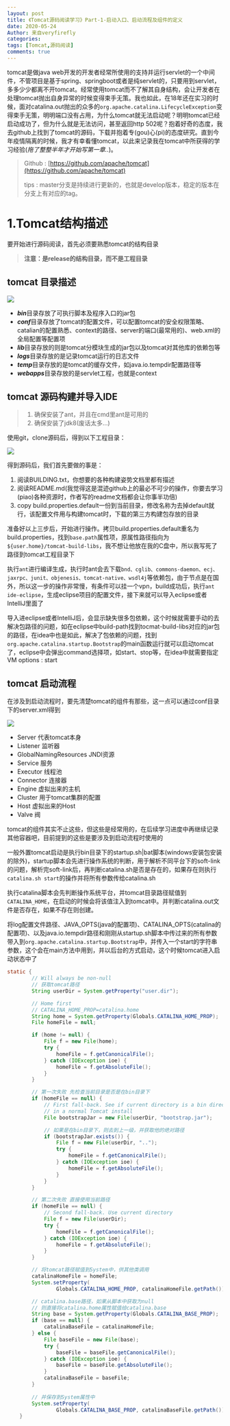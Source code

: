 ```yaml
---
layout: post
title: 《Tomcat源码阅读学习》Part-1-启动入口、启动流程及组件的定义
date: 2020-05-24
Author: 来自veryfirefly
categories: 
tags: [Tomcat,源码阅读]
comments: true
---
```



tomcat是做java web开发的开发者经常所使用的支持并运行servlet的一个中间件，不管项目是基于spring、springboot或者是纯servlet的，只要用到servlet，多多少少都离不开tomcat。经常使用tomcat而不了解其自身结构，会让开发者在处理tomcat抛出自身异常的时候变得束手无策。我也如此，在18年还在实习的时候，面对catalina.out抛出的众多的`org.apache.catalina.LifecycleException`变得束手无策，明明端口没有占用，为什么tomcat就无法启动呢？明明tomcat已经启动成功了，但为什么就是无法访问，甚至返回http 502呢？抱着好奇的态度，我去github上找到了tomcat的源码，下载并抱着专(gou)心(pi)的态度研究。直到今年疫情隔离的时候，我才有幸看懂tomcat，以此来记录我在tomcat中所获得的学习经验(*拖了整整半年才开始写第一章..*)。

> Github : [https://github.com/apache/tomcat](https://github.com/apache/tomcat)
>
> tips : master分支是持续进行更新的，也就是develop版本，稳定的版本在分支上有对应的tag。

# 1.Tomcat结构描述

要开始进行源码阅读，首先必须要熟悉tomcat的结构目录

> **注意：是release的结构目录，而不是工程目录**

## tomcat 目录描述

![](../images/tomcat/tomcat-directory.png)

- ***bin***目录存放了可执行脚本及程序入口的jar包
- ***conf***目录存放了tomcat的配置文件，可以配置tomcat的安全权限策略、catalian的配置熟悉、context的路径、server的端口(最常用的)、web.xml的全局配置等配置项
- ***lib***目录存放的则是tomcat分模块生成的jar包以及tomcat对其他库的依赖包等
- ***logs***目录存放的是记录tomcat运行的日志文件
- ***temp***目录存放的是tomcat的缓存文件，如java.io.tempdir配置路径等
- ***webapps***目录存放的是servlet工程，也就是context

## tomcat 源码构建并导入IDE

> 1. 确保安装了ant，并且在cmd里ant是可用的
> 2. 确保安装了jdk8(废话太多...)

使用git，clone源码后，得到以下工程目录：

![](../images/tomcat/tomcat-source-directory.png)

得到源码后，我们首先要做的事是：

1. 阅读BUILDING.txt，你想要的各种构建姿势文档里都有描述
2. 阅读README.md(我觉得这是混迹github上的最必不可少的操作，你要去学习(piao)各种资源时，作者写的readme文档都会让你事半功倍)
3. copy build.properties.default一份到当前目录，修改名称为去掉default就行，该配置文件用与构建tomcat时，下载的第三方构建包存放的目录

准备好以上三步后，开始进行操作。拷贝build.properties.default重名为build.properties，找到`base.path`属性项，原属性路径指向为`${user.home}/tomcat-build-libs`，我不想让他放在我的C盘中，所以我写死了路径到tomcat工程目录下

执行`ant`进行编译生成，执行时ant会去下载`bnd、cglib、commons-daemon、ecj、jaxrpc、junit、objenesis、tomcat-native、wsdl4j`等依赖包，由于节点是在国外，所以这一步的操作非常慢，有条件可以挂一个vpn，build成功后，执行`ant ide-eclipse`，生成eclipse项目的配置文件，接下来就可以导入eclipse或者IntelliJ里面了

导入进eclipse或者IntelliJ后，会显示缺失很多包依赖，这个时候就需要手动的去解决包路径的问题，如在eclipse中build-path找到tocmat-build-libs对应的jar包的路径，在idea中也是如此，解决了包依赖的问题，找到`org.apache.catalina.startup.Bootstrap`的main函数运行就可以启动tomcat了，eclipse中会弹出command选择项，如start、stop等，在idea中就需要指定VM options : start

## tomcat 启动流程

在涉及到启动流程时，要先清楚tomcat的组件有那些，这一点可以通过conf目录下的server.xml得到

![](../images/tomcat/tomcat-component-server-conf.png)

- Server 代表tomcat本身
- Listener 监听器
- GlobalNamingResources JNDI资源
- Service 服务
- Executor 线程池
- Connector 连接器
- Engine 虚拟出来的主机
- Cluster 用于tomcat集群的配置
- Host 虚拟出来的Host
- Valve 阀

tomcat的组件其实不止这些，但这些是经常用的，在后续学习进度中再继续记录其他容器吧，目前提到的这些是要涉及到启动流程时使用的

一般外置tomcat启动是执行bin目录下的startup.sh|bat脚本(windows安装包安装的除外)，startup脚本会先进行操作系统的判断，用于解析不同平台下的soft-link的问题，解析完soft-link后，再判断catalina.sh是否是存在的，如果存在则执行`catalina.sh start`的操作并将所有参数传给catalina.sh

执行catalina脚本会先判断操作系统平台，并tomcat目录路径赋值到`CATALINA_HOME`，在启动的时候会将该值注入到tomcat中。并判断catalina.out文件是否存在，如果不存在则创建。

将log配置文件路径、JAVA_OPTS(java的配置项)、CATALINA_OPTS(catalina的配置项)、以及java.io.tempdir路径和刚刚从startup.sh脚本中传过来的所有参数带入到`org.apache.catalina.startup.Bootstrap`中，并传入一个start的字符串参数，这个会在main方法中用到，并以后台的方式启动，这个时候tomcat进入启动状态中了

```java
static {
        // Will always be non-null
        // 获取tomcat路径
        String userDir = System.getProperty("user.dir");

        // Home first
        // CATALINA_HOME_PROP=catalina.home
        String home = System.getProperty(Globals.CATALINA_HOME_PROP);
        File homeFile = null;

        if (home != null) {
            File f = new File(home);
            try {
                homeFile = f.getCanonicalFile();
            } catch (IOException ioe) {
                homeFile = f.getAbsoluteFile();
            }
        }

        // 第一次失败 先检查当前目录是否是在bin目录下
        if (homeFile == null) {
            // First fall-back. See if current directory is a bin directory
            // in a normal Tomcat install
            File bootstrapJar = new File(userDir, "bootstrap.jar");

			// 如果是在bin目录下，则去到上一级，并获取他的绝对路径
            if (bootstrapJar.exists()) {
                File f = new File(userDir, "..");
                try {
                    homeFile = f.getCanonicalFile();
                } catch (IOException ioe) {
                    homeFile = f.getAbsoluteFile();
                }
            }
        }

        // 第二次失败 直接使用当前路径
        if (homeFile == null) {
            // Second fall-back. Use current directory
            File f = new File(userDir);
            try {
                homeFile = f.getCanonicalFile();
            } catch (IOException ioe) {
                homeFile = f.getAbsoluteFile();
            }
        }

        // 将tomcat路径赋值到System中，供其他类调用
        catalinaHomeFile = homeFile;
        System.setProperty(
                Globals.CATALINA_HOME_PROP, catalinaHomeFile.getPath());

        // catalina.base路径，如果从脚本中获取为null
        // 则直接将catalina.home属性赋值给catalina.base
        String base = System.getProperty(Globals.CATALINA_BASE_PROP);
        if (base == null) {
            catalinaBaseFile = catalinaHomeFile;
        } else {
            File baseFile = new File(base);
            try {
                baseFile = baseFile.getCanonicalFile();
            } catch (IOException ioe) {
                baseFile = baseFile.getAbsoluteFile();
            }
            catalinaBaseFile = baseFile;
        }
        
        // 并保存到System属性中
        System.setProperty(
                Globals.CATALINA_BASE_PROP, catalinaBaseFile.getPath());
    }
```